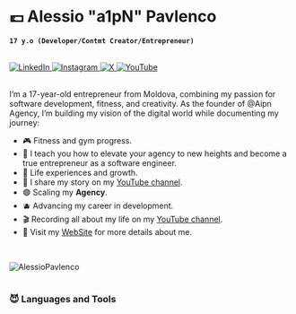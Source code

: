 # 💷 Alessio "a1pN" Pavlenco

**`17 y.o (Developer/Contmt Creator/Entrepreneur)`**

<br>

   <a href="https://www.linkedin.com/in/AlessioPavlenco/" target="_blank">
    <img alt="LinkedIn" src="https://img.shields.io/badge/Icon-Linkedin-Alessio?style=flat&logo=linkedin&logoColor=white&label=Follow%20Me%20On&color=blueviolet">
  </a>   
   <a href="https://www.instagram.com/AlessioPavlenco" target="_blank">
    <img alt="Instagram" src="https://img.shields.io/badge/Icon-Instagram-Alessio?style=flat&logo=Instagram&logoColor=white&label=Follow%20Me%20On&color=blueviolet">
  </a>  
  <a href="https://www.x.com/AlessioPavlenco" target="_blank">
    <img alt="X" src="https://img.shields.io/badge/Icon-X-Alessio?style=flat&logo=x&logoColor=white&label=Follow%20Me%20On&color=blueviolet">
  </a>  
 <a href="https://www.youtube.com/@AlessioPavlenco" target="_blank">
    <img alt="YouTube" src="https://img.shields.io/badge/Icon-YouTube-Alessio?style=flat&logo=youtube&logoColor=white&label=Follow%20Me%20On&color=blueviolet">
  </a>

<br>
<br>
<p align="left">I’m a 17-year-old entrepreneur from Moldova, combining my passion for software development, fitness, and creativity. As the founder of @Aipn Agency, I’m building my vision of the digital world while documenting my journey:</p>

<ul>
<li>🎮 Fitness and gym progress.</li>
<li>🌆 I teach you how to elevate your agency to new heights and become a true entrepreneur as a software engineer.</li>
<li>💟 Life experiences and growth.</li>
<li>💜 I share my story on my <a href="https://youtube.com/@AlessioPavlenco54">YouTube channel</a>.</li>
<li>🟣 Scaling my <strong>Agency</strong>.</li>
<li>🫐 Advancing my career in development.</li>
<li>🎬 Recording all about my life on my <a href="https://youtube.com/@AlessioPavlenco54">YouTube channel</a>.</li>
<li>👾 Visit my <a href="https://alessiopavlenco.com">WebSite</a> for more details about me.</li>
</ul>

<br>

<p align="left">
  <img src="https://komarev.com/ghpvc/?username=AlessioPavlenco&amp;label=Profile%20views&amp;color=blueviolet&amp;style=for-the-badge&amp;logo=star" alt="AlessioPavlenco" style="padding-right:20px;">
</p>

#

### 😈 Languages and Tools

<p>
<img src="https://img.shields.io/badge/Code-JavaScript-informational?style=flat&amp;logo=javascript&amp;logoColor=white&amp;color=blueviolet" alt="">
<img src="https://img.shields.io/badge/Code-Python-informational?style=flat&amp;logo=python&amp;logoColor=white&amp;color=blueviolet" alt="">
<img src="https://img.shields.io/badge/Code-C%2B%2B-informational?style=flat&logo=cplusplus&logoColor=white&color=blueviolet" alt="">
<img src="https://img.shields.io/badge/Code-Java-informational?style=flat&logo=codesandbox&logoColor=white&color=blueviolet" alt="">
<img src="https://img.shields.io/badge/Code-TypeScript-informational?style=flat&logo=typescript&logoColor=white&color=blueviolet" alt="">

<img src="https://img.shields.io/badge/Code-HTML5-informational?style=flat&amp;logo=html5&amp;logoColor=white&amp;color=blueviolet" alt="">
<img src="https://img.shields.io/badge/Code-CSS3-informational?style=flat&amp;logo=css3&amp;logoColor=white&amp;color=blueviolet" alt="">
<img src="https://img.shields.io/badge/Code-PHP-informational?style=flat&amp;logo=php&amp;logoColor=white&amp;color=blueviolet" alt="">

<img src="https://img.shields.io/badge/Code-SQL-informational?style=flat&amp;logo=mysql&amp;logoColor=white&amp;color=blueviolet" alt="">
<img src="https://img.shields.io/badge/Code-MolgoDb-informational?style=flat&logo=mongodb&logoColor=white&color=blueviolet" alt="">

<img src="https://img.shields.io/badge/Code-React-informational?style=flat&logo=react&logoColor=white&color=blueviolet" alt="">
<img src="https://img.shields.io/badge/Code-NativeReact-informational?style=flat&logo=createreactapp&logoColor=white&color=blueviolet" alt="">
<img src="https://img.shields.io/badge/Code-Angular-informational?style=flat&logo=angular&logoColor=white&color=blueviolet" alt="">

<img src="https://img.shields.io/badge/IDE-VSCode-informational?style=flat&logo=codeium&logoColor=white&label=IDE&color=blueviolet" alt="">
<img src="https://img.shields.io/badge/IDE-Xcode-informational?style=flat&amp;logo=xcode&amp;logoColor=white&amp;color=blueviolet" alt="">
</p>

<!--### 📺 Latest YouTube Videosh-->

<!-- BEGIN YOUTUBE-CARDS 
[![Everything You NEED to Know about Docker](https://ytcards.demolab.com/?id=oUnWU4Y4kSY&title=Everything+You+NEED+to+Know+about+Docker&lang=en&timestamp=1734102064&background_color=%230d1117&title_color=%23ffffff&stats_color=%23dedede&max_title_lines=1&width=250&border_radius=5&duration=1106 "Everything You NEED to Know about Docker")](https://www.youtube.com/watch?v=oUnWU4Y4kSY)
[![7 Design Patterns EVERY Developer Should Know](https://ytcards.demolab.com/?id=BJatgOiiht4&title=7+Design+Patterns+EVERY+Developer+Should+Know&lang=en&timestamp=1733497212&background_color=%230d1117&title_color=%23ffffff&stats_color=%23dedede&max_title_lines=1&width=250&border_radius=5&duration=1389 "7 Design Patterns EVERY Developer Should Know")](https://www.youtube.com/watch?v=BJatgOiiht4)
[![Why I’m Learning Rust in 2024 (and new dev environment)](https://ytcards.demolab.com/?id=3q3OXiyUQk4&title=Why+I%E2%80%99m+Learning+Rust+in+2024+%28and+new+dev+environment%29&lang=en&timestamp=1732550404&background_color=%230d1117&title_color=%23ffffff&stats_color=%23dedede&max_title_lines=1&width=250&border_radius=5&duration=1013 "Why I’m Learning Rust in 2024 (and new dev environment)")](https://www.youtube.com/watch?v=3q3OXiyUQk4)
[![This is Why You Don't Roll Your Own Auth](https://ytcards.demolab.com/?id=VA2RS9WN9us&title=This+is+Why+You+Don%27t+Roll+Your+Own+Auth&lang=en&timestamp=1732287637&background_color=%230d1117&title_color=%23ffffff&stats_color=%23dedede&max_title_lines=1&width=250&border_radius=5&duration=981 "This is Why You Don't Roll Your Own Auth")](https://www.youtube.com/watch?v=VA2RS9WN9us)
[![3 Coding Projects to Break the Coding Barrier (w/ Instructions Included)](https://ytcards.demolab.com/?id=zX4u3SudI-0&title=3+Coding+Projects+to+Break+the+Coding+Barrier+%28w%2F+Instructions+Included%29&lang=en&timestamp=1730728856&background_color=%230d1117&title_color=%23ffffff&stats_color=%23dedede&max_title_lines=1&width=250&border_radius=5&duration=1343 "3 Coding Projects to Break the Coding Barrier (w/ Instructions Included)")](https://www.youtube.com/watch?v=zX4u3SudI-0)
[![A Day in the Life of a Software Engineer](https://ytcards.demolab.com/?id=WBl31Pyr_M8&title=A+Day+in+the+Life+of+a+Software+Engineer&lang=en&timestamp=1730376039&background_color=%230d1117&title_color=%23ffffff&stats_color=%23dedede&max_title_lines=1&width=250&border_radius=5&duration=2259 "A Day in the Life of a Software Engineer")](https://www.youtube.com/watch?v=WBl31Pyr_M8)
<!-- END YOUTUBE-CARDS -->

<!-- [<img src="https://custom-icon-badges.demolab.com/badge/-Subscribe%20For%20More-red?style=for-the-badge&logo=video&logoColor=white"/>](https://www.youtube.com/@AlessioPavlenco54?sub_confirmation=1) -->

[website]: https://alessiopavlenco.com
[youtube]: https://youtube.com/@AlessioPavlenco54
